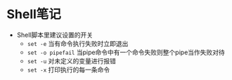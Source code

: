 # Shell笔记

- Shell脚本里建议设置的开关
  - `set -e` 当有命令执行失败时立即退出
  - `set -o pipefail` 当pipe命令中有一个命令失败则整个pipe当作失败对待
  - `set -u` 对未定义的变量进行报错
  - `set -x` 打印执行的每一条命令
